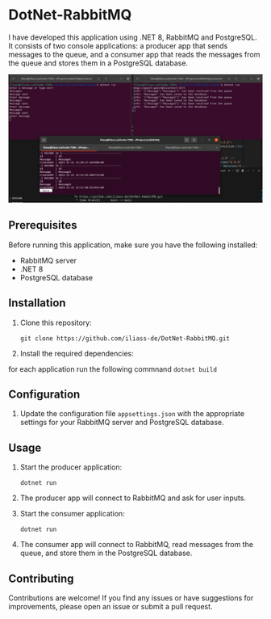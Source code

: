 # DotNet-RabbitMQ

I have developed this application using .NET 8, RabbitMQ and PostgreSQL. It consists of two console applications: a producer app that sends messages to the queue, and a consumer app that reads the messages from the queue and stores them in a PostgreSQL database.

![Alt text](image.png)


## Prerequisites

Before running this application, make sure you have the following installed:

- RabbitMQ server
- .NET 8
- PostgreSQL database

## Installation

1. Clone this repository:

    ```
    git clone https://github.com/iliass-de/DotNet-RabbitMQ.git
    ```

2. Install the required dependencies:

for each application run the following commnand
    ```
    dotnet build
    ```

## Configuration

1. Update the configuration file `appsettings.json` with the appropriate settings for your RabbitMQ server and PostgreSQL database.

## Usage

1. Start the producer application:

    ```
    dotnet run
    ```

2. The producer app will connect to RabbitMQ and ask for user inputs.

3. Start the consumer application:

    ```
    dotnet run
    ```

4. The consumer app will connect to RabbitMQ, read messages from the queue, and store them in the PostgreSQL database.

## Contributing

Contributions are welcome! If you find any issues or have suggestions for improvements, please open an issue or submit a pull request.



